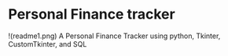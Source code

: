 # Personal Finance tracker

!(readme1.png)
A Personal Finance Tracker using python, Tkinter, CustomTkinter, and SQL
